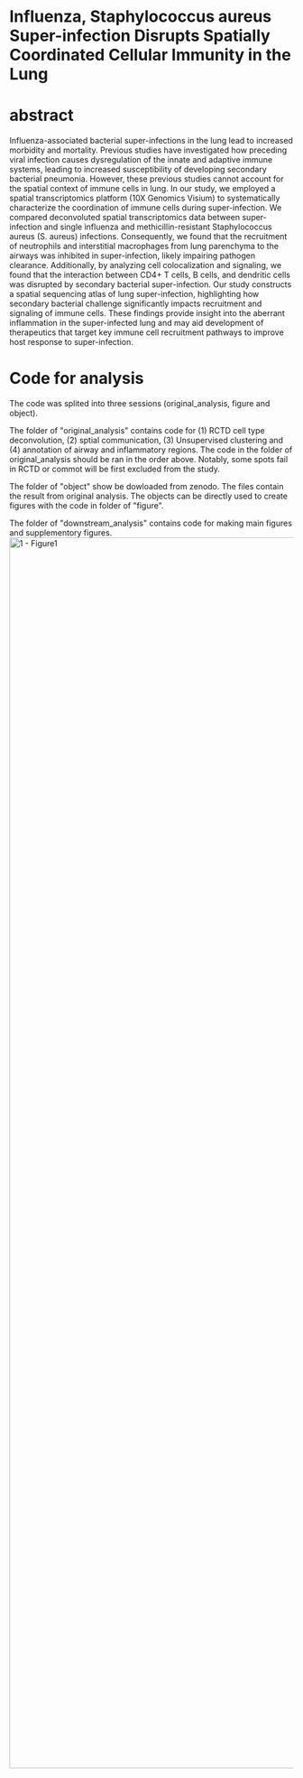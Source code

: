# Influenza, Staphylococcus aureus Super-infection Disrupts Spatially Coordinated Cellular Immunity in the Lung
# abstract
Influenza-associated bacterial super-infections in the lung lead to increased morbidity and mortality. Previous studies have investigated how preceding viral infection causes dysregulation of the innate and adaptive immune systems, leading to increased susceptibility of developing secondary bacterial pneumonia. However, these previous studies cannot account for the spatial context of immune cells in lung. In our study, we employed a spatial transcriptomics platform (10X Genomics Visium) to systematically characterize the coordination of immune cells during super-infection. We compared deconvoluted spatial transcriptomics data between super-infection and single influenza and methicillin-resistant Staphylococcus aureus (S. aureus) infections. Consequently, we found that the recruitment of neutrophils and interstitial macrophages from lung parenchyma to the airways was inhibited in super-infection, likely impairing pathogen clearance. Additionally, by analyzing cell colocalization and signaling, we found that the interaction between CD4+ T cells, B cells, and dendritic cells was disrupted by secondary bacterial super-infection. Our study constructs a spatial sequencing atlas of lung super-infection, highlighting how secondary bacterial challenge significantly impacts recruitment and signaling of immune cells. These findings provide insight into the aberrant inflammation in the super-infected lung and may aid development of therapeutics that target key immune cell recruitment pathways to improve host response to super-infection.
# Code for analysis
The code was splited into three sessions (original_analysis, figure and object).

The folder of "original_analysis" contains code for (1) RCTD cell type deconvolution, (2) sptial communication, (3) Unsupervised clustering and (4) annotation of airway and inflammatory regions. The code in the folder of original_analysis should be ran in the order above. Notably, some spots fail in RCTD or commot will be first excluded from the study.

The folder of "object" show be dowloaded from zenodo. The files contain the result from original analysis. The objects can be directly used to create figures with the code in folder of "figure".

The folder of "downstream_analysis" contains code for making main figures and supplementory figures. 
<img width="3994" height="2181" alt="1 - Figure1" src="https://github.com/user-attachments/assets/980e0f44-2b6b-444b-b7c8-c2674ca58ec7" />

